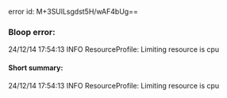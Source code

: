 error id: M+3SUlLsgdst5H/wAF4bUg==
### Bloop error:

24/12/14 17:54:13 INFO ResourceProfile: Limiting resource is cpu
#### Short summary: 

24/12/14 17:54:13 INFO ResourceProfile: Limiting resource is cpu
